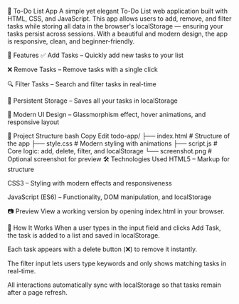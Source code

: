📝 To-Do List App A simple yet elegant To-Do List web application built with HTML, CSS, and JavaScript. This app allows users to add, remove, and filter tasks while storing all data in the browser's localStorage — ensuring your tasks persist across sessions. With a beautiful and modern design, the app is responsive, clean, and beginner-friendly.

🚀 Features ✅ Add Tasks – Quickly add new tasks to your list

❌ Remove Tasks – Remove tasks with a single click

🔍 Filter Tasks – Search and filter tasks in real-time

💾 Persistent Storage – Saves all your tasks in localStorage

💅 Modern UI Design – Glassmorphism effect, hover animations, and responsive layout

📁 Project Structure bash Copy Edit todo-app/ ├── index.html # Structure of the app ├── style.css # Modern styling with animations ├── script.js # Core logic: add, delete, filter, and localStorage └── screenshot.png # Optional screenshot for preview 🛠️ Technologies Used HTML5 – Markup for structure

CSS3 – Styling with modern effects and responsiveness

JavaScript (ES6) – Functionality, DOM manipulation, and localStorage

📷 Preview View a working version by opening index.html in your browser.

🧠 How It Works When a user types in the input field and clicks Add Task, the task is added to a list and saved in localStorage.

Each task appears with a delete button (❌) to remove it instantly.

The filter input lets users type keywords and only shows matching tasks in real-time.

All interactions automatically sync with localStorage so that tasks remain after a page refresh.
